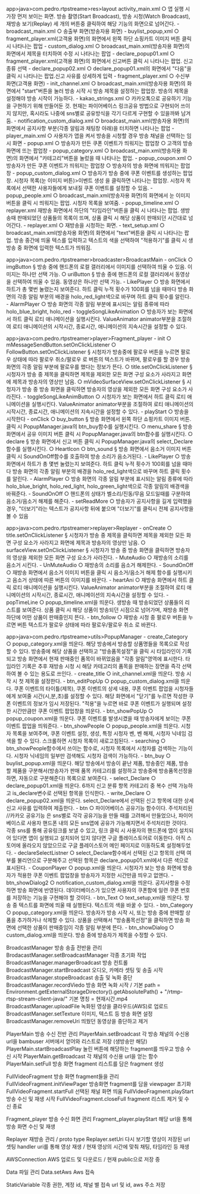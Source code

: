 app>java>com.pedro.rtpstreame>res>layout
activity_main.xml
		○ 앱 실행 시 가장 먼저 보이는 화면. 방송 촬영(Start Broadcast), 방송 시청(Watch Broadcast), 재방송 보기(Replay) 세 개의 버튼중 클릭하여 해당 기능의 화면으로 넘어간다.
	- broadcast_main.xml
		○ 송출부 화면(방송자용 화면)
	- buylist_popup,xml
		○ fragment_player.xml(고객용 화면)의 화면에서 왼쪽 하단 쇼핑카트 이미지 버튼 클릭 시 나타나는 팝업
	- custom_dialog.xml
		○ broadcast_main.xml(방송자용 화면)의 화면에서 제목을 터치하여 수정 시 나타나는 팝업
	- declare_popup01.xml
		○ fragment_player.xml(고객용 화면)의 화면에서 신고버튼 클릭 시 나타나는 팝업. 신고 종류 선택
	- declare_popup02.xml
		○ declare_popup01.xml의 화면에서 "다음"을 클릭 시 나타나는 팝업.신고 사유를 상세하게 입력
	- fragment_player.xml
		○ 수신부 화면(고객용 화면)
	- init_channel.xml
		○ broadcast_main.xml(방송자용 화면)의 화면에서 "start"버튼을 눌러 방송 시작 시 방송 제목을 설정하는 팝업창. 방송의 제목을 설정해야 방송 시작이 가능하다.
	- kakao_strings.xml
		○ 카카오톡으로 공유하기 기능을 구현하기 위해 만들어둔 것. 현재는 파이어베이스 링크공유 방법으로 구현되어 쓰이지 않지만, 혹시라도 나중에 sns별로 공유방식을 각기 다르게 구현할 수 있을까봐 남겨둠.
	- notification_custom_dialog.xml
		○ broadcast_main.xml(방송자용 화면)의 화면에서 공지사항 부분(각종 알림과 채팅창 아래)을 터치하면 나타나는 팝업
	- player_main.xml
		○ 사용자가 앱을 켜서 방송을 시청할 경우 방송 채널을 선택하는 임시 화면
	- popup.xml
		○ 방송자가 만든 쿠폰 이벤트가 띄워지는 팝업창 
		○ 고객의 방송 화면에 뜨는 팝업창
	- popup_category.xml
		○ broadcast_main.xml(방송자용 화면)의 화면에서 "카테고리"버튼을 눌렀을 때 나타나는 팝업. 
	- popup_coupon.xml
		○ 방송자가 만든 쿠폰 이벤트가 띄워지는 팝업창 
		○ 방송자의 방송 화면에 띄워지는 팝업창
	- popup_custom_dialog.xml
		○ 방송자가 방송 중에 쿠폰 이벤트를 생성하는 팝업창. 시청자 목록(눈 이미지 버튼)>이벤트 생성 을 클릭하면 나타나는 팝업창. 시청자 목록에서 선택한 사용자들에게 보내질 쿠폰 이벤트를 설정할 수 있음.
	- popup_people.xml
		○ broadcast_main.xml(방송자용 화면)의 화면에서 눈 이미지 버튼을 클릭 시 띄워지는 팝업. 시청자 목록을 보여줌. 
	- popup_timeline.xml
		○ replayer.xml 재방송 화면에서 하단의 "타임라인"버튼을 클릭 시  나타나는 팝업. 생방송때 판매되었던 상품들의 목록이 뜨며, 상품 클릭 시 해당 상품이 판매되던 시간대로 넘어간다.
	- replayer.xml
		○ 재방송을 시청하는 화면. 
	- text_setup.xml
		○ broadcast_main.xml(방송자용 화면)의 화면에서 "text"버튼을 클릭 시 나타나는 팝업. 방송 중간에 띄울 텍스를 입력하고 텍스트의 색을 선택하여 "적용하기"를 클릭 시 생방송 중 화면에 입력한 텍스트가 띄워짐.





app>java>com.pedro.rtpstreamer>broadcaster>BroadcastMain
	- onClick
		○ imgButton
			§ 방송 중에 핸드폰의 로컬 갤러리에서 이미지를 선택하여 띄울 수 있음. 이미지는 하나만 선택 가능.
		○ uriButton
			§ 방송 중에 핸드폰의 로컬 갤러리에서 동영상을 선택하여 띄울 수 있음. 동영상은 하나만 선택 가능.
	- LikePlayer
		○ 방송 화면에서 하트가 총 몇번 눌렸는지 보여준다. 하트 클릭 누적 횟수가 100회를 넘을 때마다 방송 화면의 각종 알림 부분의 배경을 holo_red_light색으로 바꾸며 하트 클릭 횟수를 알린다.
	- AlarmPlayer
		○ 방송 화면의 각종 알림 부분에 표시되는 알림 종류에 따라 holo_blue_bright, holo_red
	- toggleSongLikeAnimation
		○ 방송자가 보는 화면에서 하트 클릭 로티 애니메이션을 실행시킨다. ValueAnimator animator부분을 조절하여 로티 애니메이션의 시작시간, 종료시간, 애니메이션의 지속시간을 설정할 수 있다.





app>java>com.pedro.rtpstreamer>player>Fragment_player
	- init
		○ mMessageSendButton.setOnClickListener
		○ FollowButton.setOnClickListener
			§ 시청자가 방송중에 팔로우 버튼을 누르면 팔로우 상태에 따라 팔로우 취소/팔로우 로 버튼의 텍스트가 바뀌며, 팔로우를 할 경우 방송 화면의 각종 알림 부분에 팔로우를 했다는 정보가 뜬다.
		○ title.setOnClickListener
			§ 시청자가 방송 중 제목을 클릭하면 제목을 제외한 모든 화면 구성 요소가 사라지고 화면에 제목과 방송자의 영상만 남음.
		○ mVideoSurfaceView.setOnClickListener
			§ 시청자가 방송 중 방송 화면을 클릭하면 방송자의 영상을 제외한 모든 화면 구성 요소가 사라진다. 
	- toggleSongLikeAnimButton
		○ 시청자가 보는 화면에서 하트 클릭 로티 애니메이션을 실행시킨다. ValueAnimator animator부분을 조절하여 로티 애니메이션의 시작시간, 종료시간, 애니메이션의 지속시간을 설정할 수 있다.
	- playStart
		○ 방송을 시작한다
	- onClick
		○ buy_button
			§ 방송 화면에서 왼쪽 하단 쇼핑카트 이미지 버튼. 클릭 시 PopupManager.java의 btn_buy함수를 실행시킨다.
		○ menu_share
			§ 방송 화면에서 공유 이미지 버튼 클릭 시 PopupManager.java의 btn함수를 실행시킨다.
		○ declare
			§ 방송 화면에서 신고 버튼 클릭 시 PopupManager.java의 select_Declare함수를 실행시킨다.
		○ HeartIcon
		○ btn_sound
			§ 방송 화면에서 음소거 이미지 버튼 클릭 시 SoundOnOff함수를 호출하여 방송 소리가 음소거된다.
	- LikePlayer
		○ 방송 화면에서 하트가 총 몇번 눌렸는지 보여준다. 하트 클릭 누적 횟수가 100회를 넘을 때마다 방송 화면의 각종 알림 부분의 배경을 holo_red_light색으로 바꾸며 하트 클릭 횟수를 알린다.
	- AlarmPlayer
		○ 방송 화면의 각종 알림 부분에 표시되는 알림 종류에 따라 holo_blue_bright, holo_red_light, holo_green_light색으로 각종 알림의 배경색을 바꿔준다.
	- SoundOnOff
		○ 핸드폰의 상태가 벨소리/진동/무음 모드일때를 구분하여 음소거/음소거 해제를 해준다.
	- setReadMore
		○ 방송자가 공지사항을 길게 입력했을 경우, "더보기"라는 텍스트가 공지사항 뒤에 붙으며 "더보기"를 클릭시 전체 공지사항을 볼 수 있음





app>java>com.pedro.rtpstreamer>replayer>Replayer
	- onCreate
		○ title.setOnClickListener
			§ 시청자가 방송 중 제목을 클릭하면 제목을 제외한 모든 화면 구성 요소가 사라지고 화면에 제목과 방송자의 영상만 남음.
		○ surfaceView.setOnClickListener
			§ 시청자가 방송 중 방송 화면을 클릭하면 방송자의 영상을 제외한 모든 화면 구성 요소가 사라진다. 
	- MuteAudio
		○ 재방송의 소리를 음소거 시킨다.
	- UnMuteAudio
		○ 재방송의 소리를 음소거 해제한다.
	- SoundOnOff
		○ 재방송 화면에서 음소거 이미지 버튼을 클릭 시 음소거/음소거 해제 함수를 실행시키고 음소거 상태에 따른 버튼의 이미지를 바꾼다.
	- heartAni
		○ 재방송 화면에서 하트 클릭 로티 애니메이션을 실행시킨다. ValueAnimator animator부분을 조절하여 로티 애니메이션의 시작시간, 종료시간, 애니메이션의 지속시간을 설정할 수 있다.
	- popTimeLine
		○ popup_timeline.xml을 띄운다. 생방송 때 방송되었던 상품들의 리스트를 보여준다. 상품 클릭 시 해당 상품이 방송되던 시점으로 넘어가며, 재방송 화면 하단에 어떤 상품이 판매중인지 뜬다. 
	- btn_follow
		○ 재방송 시청 중 팔로우 버튼을 누르면 버튼 텍스트가 팔로우 상태에 따라 팔로우/팔로우 취소 로 바뀐다.





app>java>com.pedro.rtpstreame>utils>PopupManager
	- create_Category
		○ popup_category.xml을 띄운다. 해당 방송에서 방송할 상품명들을 목록으로 작성할 수 있다. 방송중에 해당 상품을 선택하고 "방송품목설정"을 클릭 시 타임라인이 기록되고 방송 화면에서 현재 판매중인 품목이 바뀌었음을 "각종 알림"영역에 표시한다. 타임라인 기록은 추후 재방송 시청 시 해당 카테고리의 품목을 판매하는 장면을 즉각 선택하여 볼 수 있는 용도로 쓰인다.
	- create_title
		○ init_channel.xml을 띄운다. 방송 시작 시 첫 제목을 설정한다. 
	- btn_editPopUp
		○ popup_custom_dialog.xml을 띄운다. 쿠폰 이벤트의 타이틀(제목), 쿠폰 이벤트의 상세 내용, 쿠폰 이벤트 팝업을 시청자들에게 보여줄 시간(시,분,초)를 설정할 수 있다. 해당 화면에서 "닫기"를 누르면 작성한 쿠폰 이벤트의 정보가 임시 저장된다. "적용"을 누르면 바로 쿠폰 이벤트가 실행되며 설정한 시간만큼만 쿠폰 이벤트 팝업창을 띄운다.
	- btn_showPopUp
		○ popup_coupon.xml을 띄운다. 쿠폰 이벤트를 발생시켰을 때 방송자에게 보이는 쿠폰 이벤트 팝업을 띄워준다.
	- btn_showPeople
		○ popup_people.xml을 띄운다. 시청자 목록을 보여주며, 쿠폰 이벤트 설정, 생성, 특정 시청자 벤, 벤 해제, 시청자 닉네임 검색을 할 수 있다. 스크롤하면 시청자 목록이 새로고침된다.
	- searching
		○ btn_showPeople함수에서 쓰이는 함수로, 시청자 목록에서 시청자를 검색하는 기능이다. 시청자 닉네임의 일부만 검색해도 시청자 검색이 가능하다.
	- btn_buy
		○ buylist_popup.xml을 띄운다. 해당 방송에서 방송이 끝난 제품, 방송중인 제품, 방송 할 제품을 구분해서(방송자가 판매 품목 카테고리를 설정하고 방송중에 방송품목선정을 하면, 자동으로 구분해준다) 목록으로 보여준다. 
	- select_Declare
		○ declare_popup01.xml을 띄운다. 6까지 신고 분류 항목 카테고리 중 복수 선택 가능하고 is_declare변수로 선택된 항목을 인식한다.
	- write_Declare
		○ declare_popup02.xml을 띄운다. select_Declare에서 선택된 신고 항목에 대한 상세 신고 사유를 입력하여 제출한다. 
	- btn
		○ 파이어베이스 공유기능 함수이다. 주석처리된 //카카오 공유기능 은 sns별로 각각 공유기능을 만들 때를 고려해서 만들었으나, 파이어베이스로 사용자 핸드폰 내의 모든 sns앱에 공유가 가능해지면서 주석처리한 것이다. 각종 sns를 통해 공유링크를 보낼 수 있고, 링크 클릭 시 사용자의 핸드폰에 앱이 설치되어 있다면 앱이 실행되고 설치되어 있지 않다면 구글 플레이스토어로 이동한다. 아직 스토어에 올라오지 않았으므로 구글 플레이스토어 메인 페이지로 이동하도록 설정해두었다.
	- declareSelectListner
		○ select_Declare함수에서 선택된 신고 항목의 선택 여부를 불리언으로 구분해주고 선택된 항목은 declare_popup01.xml에서 다른 색으로 표시된다.
	- CouponPlayer
		○ popup.xml을 띄운다. 시청자가 보는 방송 화면에 방송자가 적용한 쿠폰 이벤트 팝업창을 방송자가 지정한 시간만큼 띄우고 없앤다.
	- btn_showDialog2
		○ notification_custom_dialog.xml을 띄운다. 공지사항을 수정하면 방송 화면에 반영된다. 데이터베이스가 있으면 사용자의 쿠폰함에 일련 쿠폰 번호를 저장하는 기능을 구현해야 할 것이다.
	- btn_Text
		○ text_setup,xml을 띄운다. 방송 중 텍스트를 화면에 띄울 때 실행된다. 텍스트의 색을 바꿀 수 있다. 
	- btn_Category
		○ popup_category.xml을 띄운다. 방송자가 방송 시작 시, 또는 방송 중에 판매할 상품을 추가하거나 삭제할 수 있다. 상품을 선택해서 "방송품목선정"을 클릭하면 방송 화면에 선택한 상품이 판매중임이 각종 알림 부분에 뜬다. 
	- btn_showDialog
		○ custom_dialog.xml을 띄운다. 방송 중에 방송자가 제목을 수정할 수 있다. 




BroadcastManager 방송 송출 전반을 관리
BrodacastManager.setBroadcastManager 각종 초기화 작업
BroadcastManager.managerBroadcast 방송 컨트롤
BroadcastManager.startBroadcast 오디오, 카메라 셋팅 및 송출 시작
BroadcastManager.stopeBroadcast 송출 및 녹화 중단
BroadcastManager.recordViedo 방송 화면 녹화 시작 / 
기본 path = Environment.getExternalStorageDirectory().getAbsolutePath() + "/rtmp-rtsp-stream-client-java/"
기본 명칭 = 현재시간.mp4
BroadcastManager.uploadFile 녹화된 영상을 클라우드(AWS)로 업로드
BroadcastManager.setTexture 이미지, 텍스트 등 방송 화면 설정
BroadcastManager.removeUri 띄웠던 동영상을 중단하고 제거

PlayerMain 방송 수신 전반 관리
PlayerMain.setBroadcast 각 방송 채널의 수신용 url을 bambuser 서버에서 얻어와 리스트로 저장 (생방송만 해당)
PlayerMain.startBroadcastPlay 눌린 버튼에 해당하는 fragment를 띄우고 방송 수신 시작
PlayerMain.getBroadcast 각 채널의 수신용 url을 얻는 함수
PlayerMain.setFull 방송 화면 fragment 리스트를 담은 fragment 생성

FullVideoFragment 방송 화면 fragment들을 관리
FullVideoFragment.initViewPager 방송화면 fragment를 담을 viewpager 초기화
FullVideoFragment.startFull 선택된 채널 화면 띄움
FullVideoFragment.playStart 방송 수신 및 재생 시작
FullVideoFragment.closeFull fragment 리스트 제거 및 수신 종료

Fragment_player 방송 수신 화면 관리
Fragment_player.playStart 해당 url을 통해 방송 화면 수신 및 재생

Replayer 재방송 관리 / proto type
Replayer.setUri 다시 보기할 영상이 저장된 url 셋팅
handler uri를 통해 영상 재생 / 현재 영상의 시간에 맞춰 채팅, 타임라인 등 재생

AWSConnection AWS 업로드 및 다운로드 / 현재 public으로 저장 중

Data 파일 관리
Data.setAws Aws 접속

StaticVariable 각종 권한, 계정 id, 채널 별 접속 url 및 id, aws 주소 저장
